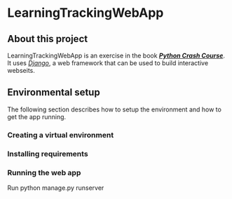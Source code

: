 # LearningTrackingWebApp
## About this project
LearningTrackingWebApp is an exercise in the book [***Python Crash Course***](https://www.oreilly.com/library/view/python-crash-course/9781492071266/). It uses [*Django*](https://www.djangoproject.com/), a web framework that can be used to build interactive webseits. 
## Environmental setup
The following section describes how to setup the environment and how to get the app running.
### Creating a virtual environment
### Installing requirements

### Running the web app
Run python manage.py runserver